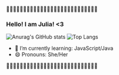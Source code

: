 💖🧡💛💚💙💜🖤🤎🤍💖🧡💛💚💙💜🖤🤎🤍💖🧡💛💚💙💜🖤🤎🤍
### Hello! I am Julia! <3
![Anurag's GitHub stats](https://github-readme-stats.vercel.app/api?username=JuliaRosa014&show_icons=true&theme=radical)
![Top Langs](https://github-readme-stats.vercel.app/api/top-langs/?username=JuliaRosa014&layout=compact&theme=radical)
- 🌱 I’m currently learning: JavaScript/Java
- 😄 Pronouns: She/Her

💖🧡💛💚💙💜🖤🤎🤍💖🧡💛💚💙💜🖤🤎🤍💖🧡💛💚💙💜🖤🤎🤍
